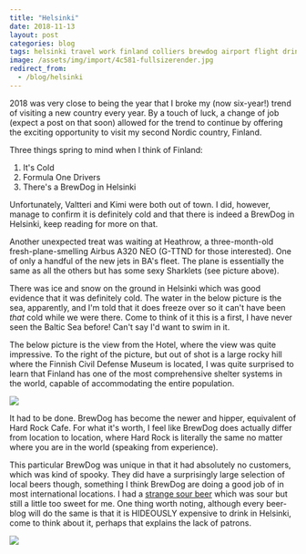 ```yaml
---
title: "Helsinki"
date: 2018-11-13
layout: post
categories: blog
tags: helsinki travel work finland colliers brewdog airport flight drinking 2018
image: /assets/img/import/4c581-fullsizerender.jpg
redirect_from:
  - /blog/helsinki
---
```


2018 was very close to being the year that I broke my (now six-year!) trend of visiting a new country every year. By a touch of luck, a change of job (expect a post on that soon) allowed for the trend to continue by offering the exciting opportunity to visit my second Nordic country, Finland.

Three things spring to mind when I think of Finland:

1. It's Cold
2. Formula One Drivers
3. There's a BrewDog in Helsinki

Unfortunately, Valtteri and Kimi were both out of town. I did, however, manage to confirm it is definitely cold and that there is indeed a BrewDog in Helsinki, keep reading for more on that.

Another unexpected treat was waiting at Heathrow, a three-month-old fresh-plane-smelling Airbus A320 NEO (G-TTND for those interested). One of only a handful of the new jets in BA's fleet. The plane is essentially the same as all the others but has some sexy Sharklets (see picture above).

There was ice and snow on the ground in Helsinki which was good evidence that it was definitely cold. The water in the below picture is the sea, apparently, and I'm told that it does freeze over so it can't have been _that_ cold while we were there. Come to think of it this is a first, I have never seen the Baltic Sea before! Can't say I'd want to swim in it.

The below picture is the view from the Hotel, where the view was quite impressive. To the right of the picture, but out of shot is a large rocky hill where the Finnish Civil Defense Museum is located, I was quite surprised to learn that Finland has one of the most comprehensive shelter systems in the world, capable of accommodating the entire population.

![][photo-2]

It had to be done. BrewDog has become the newer and hipper, equivalent of Hard Rock Cafe. For what it's worth, I feel like BrewDog does actually differ from location to location, where Hard Rock is literally the same no matter where you are in the world (speaking from experience).

This particular BrewDog was unique in that it had absolutely no customers, which was kind of spooky. They did have a surprisingly large selection of local beers though, something I think BrewDog are doing a good job of in most international locations. I had a [strange sour beer](https://untappd.com/user/14zz4/checkin/669799413) which was sour but still a little too sweet for me. One thing worth noting, although every beer-blog will do the same is that it is HIDEOUSLY expensive to drink in Helsinki, come to think about it, perhaps that explains the lack of patrons.

![][photo-3]

[photo-1]: /assets/img/import/4c581-fullsizerender.jpg
[photo-2]: /assets/img/import/d6ecb-fullsizerender.jpg
[photo-3]: /assets/img/import/0ab76-fullsizerender.jpg
